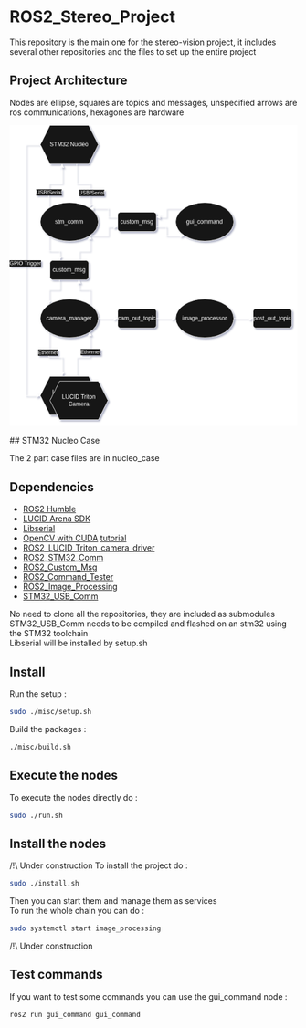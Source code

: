 # ROS2_Stereo_Project

This repository is the main one for the stereo-vision project, it includes several other repositories and the files to set up the entire project

## Project Architecture
Nodes are ellipse, squares are topics and messages, unspecified arrows are ros communications, hexagones are hardware  

![diagArch.png](image/diagArch.png)

## STM32 Nucleo Case

The 2 part case files are in nucleo_case

## Dependencies

- [ROS2 Humble](https://docs.ros.org/en/humble/index.html)
- [LUCID Arena SDK](https://thinklucid.com/downloads-hub/)
- [Libserial](https://github.com/crayzeewulf/libserial)
- [OpenCV with CUDA](https://opencv.org/) [tutorial](https://medium.com/@amosstaileyyoung/build-opencv-with-dnn-and-cuda-for-gpu-accelerated-face-detection-27a3cdc7e9ce)
- [ROS2_LUCID_Triton_camera_driver](https://github.com/The-Last-Resort-FR/ROS2_LUCID_Triton_camera_driver)
- [ROS2_STM32_Comm](https://github.com/The-Last-Resort-FR/ROS2_STM32_Comm)
- [ROS2_Custom_Msg](https://github.com/The-Last-Resort-FR/ROS2_Custom_Msg)
- [ROS2_Command_Tester](https://github.com/The-Last-Resort-FR/ROS2_Command_Tester)
- [ROS2_Image_Processing](https://github.com/The-Last-Resort-FR/ROS2_Image_Processing)
- [STM32_USB_Comm](https://github.com/The-Last-Resort-FR/STM32_USB_Comm)  
  
No need to clone all the repositories, they are included as submodules  
STM32_USB_Comm needs to be compiled and flashed on an stm32 using the STM32 toolchain  
Libserial will be installed by setup.sh

## Install

Run the setup :  
```bash
sudo ./misc/setup.sh
```
Build the packages :  
```bash
./misc/build.sh
```

## Execute the nodes

To execute the nodes directly do :
```bash
sudo ./run.sh
```

## Install the nodes

/!\ Under construction
To install the project do :
```bash
sudo ./install.sh
```
Then you can start them and manage them as services  
To run the whole chain you can do :  
```bash
sudo systemctl start image_processing
```
/!\ Under construction

## Test commands

If you want to test some commands you can use the gui_command node :  
```bash
ros2 run gui_command gui_command
```